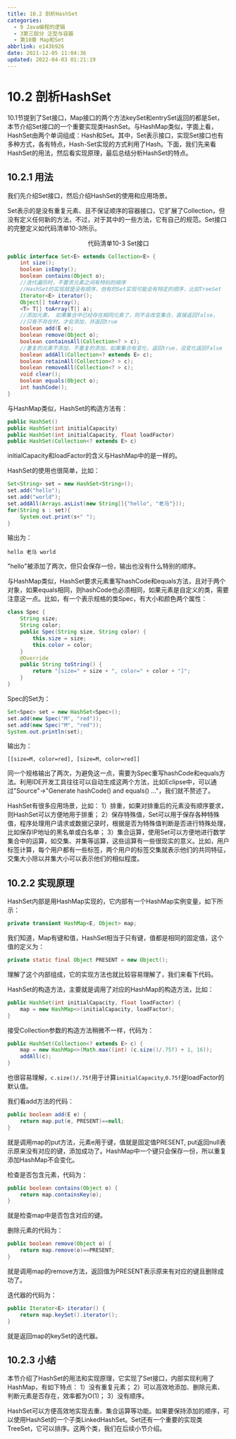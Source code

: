 ```yaml
---
title: 10.2 剖析HashSet
categories: 
  - 9 Java编程的逻辑
  - 3第三部分 泛型与容器
  - 第10章 Map和Set
abbrlink: e143b926
date: 2021-12-05 11:04:36
updated: 2022-04-03 01:21:19
---
```

# 10.2 剖析HashSet
10.1节提到了Set接口，Map接口的两个方法keySet和entrySet返回的都是Set，本节介绍Set接口的一个重要实现类HashSet。与HashMap类似，字面上看，HashSet由两个单词组成：Hash和Set。其中，Set表示接口，实现Set接口也有多种方式，各有特点，Hash-Set实现的方式利用了Hash。下面，我们先来看HashSet的用法，然后看实现原理，最后总结分析HashSet的特点。

## 10.2.1 用法
我们先介绍Set接口，然后介绍HashSet的使用和应用场景。

Set表示的是没有重复元素、且不保证顺序的容器接口，它扩展了Collection，但没有定义任何新的方法，不过，对于其中的一些方法，它有自己的规范。Set接口的完整定义如代码清单10-3所示。

<center>代码清单10-3 Set接口</center>

```java
public interface Set<E> extends Collection<E> {
    int size();
    boolean isEmpty();
    boolean contains(Object o);
    //迭代遍历时，不要求元素之间有特别的顺序
    //HashSet的实现就是没有顺序，但有的Set实现可能会有特定的顺序，比如TreeSet
    Iterator<E> iterator();
    Object[] toArray();
    <T> T[] toArray(T[] a);
    //添加元素， 如果集合中已经存在相同元素了，则不会改变集合，直接返回false，
    //只有不存在时，才会添加，并返回true
    boolean add(E e);
    boolean remove(Object o);
    boolean containsAll(Collection<? > c);
    //重复的元素不添加，不重复的添加，如果集合有变化，返回true，没变化返回false
    boolean addAll(Collection<? extends E> c);
    boolean retainAll(Collection<? > c);
    boolean removeAll(Collection<? > c);
    void clear();
    boolean equals(Object o);
    int hashCode();
}
```

与HashMap类似，HashSet的构造方法有：

```java
public HashSet()
public HashSet(int initialCapacity)
public HashSet(int initialCapacity, float loadFactor)
public HashSet(Collection<? extends E> c)
```

initialCapacity和loadFactor的含义与HashMap中的是一样的。

HashSet的使用也很简单，比如：

```java
Set<String> set = new HashSet<String>();
set.add("hello");
set.add("world");
set.addAll(Arrays.asList(new String[]{"hello", "老马"}));
for(String s : set){
    System.out.print(s+" ");
}
```

输出为：

```
hello 老马 world
```

"hello"被添加了两次，但只会保存一份，输出也没有什么特别的顺序。

与HashMap类似，HashSet要求元素重写hashCode和equals方法，且对于两个对象，如果equals相同，则hashCode也必须相同，如果元素是自定义的类，需要注意这一点。比如，有一个表示规格的类Spec，有大小和颜色两个属性：

```java
class Spec {
    String size;
    String color;
    public Spec(String size, String color) {
        this.size = size;
        this.color = color;
    }
    @Override
    public String toString() {
        return "[size=" + size + ", color=" + color + "]";
    }
}
```

Spec的Set为：

```java
Set<Spec> set = new HashSet<Spec>();
set.add(new Spec("M", "red"));
set.add(new Spec("M", "red"));
System.out.println(set);
```

输出为：

```
[[size=M, color=red], [size=M, color=red]]
```

同一个规格输出了两次，为避免这一点，需要为Spec重写hashCode和equals方法。利用IDE开发工具往往可以自动生成这两个方法，比如Eclipse中，可以通过"Source"->"Generate hashCode() and equals() ..."，我们就不赘述了。

HashSet有很多应用场景，比如：
1）排重，如果对排重后的元素没有顺序要求，则HashSet可以方便地用于排重；
2）保存特殊值，Set可以用于保存各种特殊值，程序处理用户请求或数据记录时，根据是否为特殊值判断是否进行特殊处理，比如保存IP地址的黑名单或白名单；
3）集合运算，使用Set可以方便地进行数学集合中的运算，如交集、并集等运算，这些运算有一些很现实的意义。比如，用户标签计算，每个用户都有一些标签，两个用户的标签交集就表示他们的共同特征，交集大小除以并集大小可以表示他们的相似程度。

## 10.2.2 实现原理
HashSet内部是用HashMap实现的，它内部有一个HashMap实例变量，如下所示：

```java
private transient HashMap<E, Object> map;
```

我们知道，Map有键和值，HashSet相当于只有键，值都是相同的固定值，这个值的定义为：

```java
private static final Object PRESENT = new Object();
```

理解了这个内部组成，它的实现方法也就比较容易理解了，我们来看下代码。

HashSet的构造方法，主要就是调用了对应的HashMap的构造方法，比如：

```java
public HashSet(int initialCapacity, float loadFactor) {
    map = new HashMap<>(initialCapacity, loadFactor);
}
```

接受Collection参数的构造方法稍微不一样，代码为：

```java
public HashSet(Collection<? extends E> c) {
    map = new HashMap<>(Math.max((int) (c.size()/.75f) + 1, 16));
    addAll(c);
}
```

也很容易理解，`c.size()/.75f`用于计算`initialCapacity`,`0.75f`是loadFactor的默认值。

我们看add方法的代码：

```java
public boolean add(E e) {
    return map.put(e, PRESENT)==null;
}
```

就是调用map的put方法，元素e用于键，值就是固定值PRESENT, put返回null表示原来没有对应的键，添加成功了。HashMap中一个键只会保存一份，所以重复添加HashMap不会变化。

检查是否包含元素，代码为：

```java
public boolean contains(Object o) {
    return map.containsKey(o);
}
```

就是检查map中是否包含对应的键。

删除元素的代码为：

```java
public boolean remove(Object o) {
    return map.remove(o)==PRESENT;
}
```

就是调用map的remove方法，返回值为PRESENT表示原来有对应的键且删除成功了。

迭代器的代码为：

```java
public Iterator<E> iterator() {
    return map.keySet().iterator();
}
```

就是返回map的keySet的迭代器。

## 10.2.3 小结
本节介绍了HashSet的用法和实现原理，它实现了Set接口，内部实现利用了HashMap，有如下特点：
1）没有重复元素；
2）可以高效地添加、删除元素、判断元素是否存在，效率都为O(1)；
3）没有顺序。

HashSet可以方便高效地实现去重、集合运算等功能。如果要保持添加的顺序，可以使用HashSet的一个子类LinkedHashSet。Set还有一个重要的实现类TreeSet，它可以排序。这两个类，我们在后续小节介绍。
